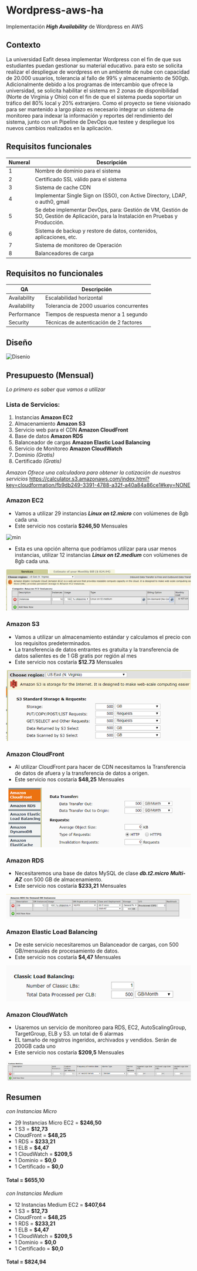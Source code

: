 # Wordpress-aws-ha
Implementación **_High Availability_** de Wordpress en AWS

## Contexto

La universidad Eafit desea implementar Wordpress con el fin de que sus estudiantes puedan gestionar su material educativo. para esto se solicita realizar el despliegue de wordpress en un ambiente de nube con capacidad de 20.000 usuarios, tolerancia al fallo de 99% y almacenamiento de 500gb.
Adicionalmente debido a los programas de intercambio que ofrece la universidad, se solicita habilitar el sistema en 2 zonas de disponibilidad (Norte de Virginia y Ohio) con el fin de que el sistema pueda soportar un tráfico del 80% local y 20% extranjero.
Como el proyecto se tiene visionado para ser mantenido a largo plazo es necesario integrar un sistema de monitoreo para indexar la información y reportes del rendimiento del sistema, junto con un Pipeline de DevOps que testee y despliegue los nuevos cambios realizados en la aplicación.


## Requisitos funcionales

| Numeral | Descripción |
| --- | --- |
| 1 | Nombre de dominio para el sistema |
| 2 | Certificado SSL válido para el sistema |
| 3 | Sistema de cache CDN |
| 4 | Implementar Single Sign on (SSO), con Active Directory, LDAP, o auth0, gmail |
| 5 | Se debe implementar DevOps, para: Gestión de VM, Gestión de SO, Gestión de Aplicación, para la Instalación en Pruebas y Producción. |
| 6 | Sistema de backup y restore de datos, contenidos, aplicaciones, etc. |
| 7 | Sistema de monitoreo de Operación |
| 8 | Balanceadores de carga |

## Requisitos no funcionales

| QA | Descripción |
| --- | --- |
| Availability | Escalabilidad horizontal |
| Availability | Tolerancia de 2000 usuarios concurrentes |
| Performance | Tiempos de respuesta menor a 1 segundo |
| Security | Técnicas de autenticación de 2 factores |

## Diseño
![Disenio](https://github.com/Mateo-RH/wordpress-aws-ha/blob/master/Imagenes/Dise%C3%B1o/Wordpress.png) 

## Presupuesto (Mensual)

_Lo primero es saber que vamos a utilizar_

### Lista de Servicios:

1. Instancias **Amazon EC2**
2. Almacenamiento **Amazon S3**
3. Servicio web para el CDN **Amazon CloudFront**
4. Base de datos **Amazon RDS**
5. Balanceador de cargas **Amazon Elastic Load Balancing**
6. Servicio de Monitoreo **Amazon CloudWatch**
7. Dominio _(Gratis)_
8. Certificado _(Gratis)_

_Amazon Ofrece una calculadora para obtener la cotización de nuestros servicios_
https://calculator.s3.amazonaws.com/index.html?key=cloudformation/fb9db249-3391-4788-a32f-a40a84a86ce1#key=NONE

### Amazon EC2

* Vamos a utilizar 29 instancias **_Linux on t2.micro_** con volúmenes de 8gb cada una.
* Este servicio nos costaría **$246,50**  Mensuales 

![min](https://github.com/Mateo-RH/wordpress-aws-ha/blob/master/Imagenes/!0.Presupuesto/Anotaci%C3%B3n%202020-03-22%20142501.png)

* Esta es una opción alterna que podríamos utilizar para usar menos instancias, utilizar 12 instancias **_Linux on t2.medium_** con volúmenes de 8gb cada una.

![Medium](https://github.com/Mateo-RH/wordpress-aws-ha/blob/master/Imagenes/!0.Presupuesto/medium.png)

### Amazon S3

* Vamos a utilizar un almacenamiento estándar y calculamos el precio con los requisitos predeterminados.
* La transferencia de datos entrantes es gratuita y la transferencia de datos salientes es de 1 GB gratis por región al mes
* Este servicio nos costaría **$12.73** Mensuales

![s3](https://github.com/Mateo-RH/wordpress-aws-ha/blob/master/Imagenes/!0.Presupuesto/S3.png)

### Amazon CloudFront

* Al utilizar CloudFront para hacer de CDN necesitamos la Transferencia de datos de afuera y la transferencia de datos a origen.
* Este servicio nos costaría **$48,25** Mensuales 

![CloudFront](https://github.com/Mateo-RH/wordpress-aws-ha/blob/master/Imagenes/!0.Presupuesto/CloudFront.png)

### Amazon RDS

* Necesitaremos una base de datos MySQL de clase **_db.t2.micro_**  **_Multi-AZ_** con 500 GB de almacenamiento.
* Este servicio nos costaría **$233,21** Mensuales

![RDS](https://github.com/Mateo-RH/wordpress-aws-ha/blob/master/Imagenes/!0.Presupuesto/RDS.png)

### Amazon Elastic Load Balancing 

* De este servicio necesitaremos un Balanceador de cargas, con 500 GB/mensuales de procesamiento de datos.
* Este servicio nos costaría **$4,47** Mensuales 

 ![balanceador](https://github.com/Mateo-RH/wordpress-aws-ha/blob/master/Imagenes/!0.Presupuesto/balanceador.png)

### Amazon CloudWatch

* Usaremos un servicio de monitoreo para RDS, EC2, AutoScalingGroup, TargetGroup, ELB y S3. un total de 6 alarmas 
* EL tamaño de registros ingeridos, archivados y vendidos. Serán de 200GB cada uno
* Este servicio nos costaría **$209,5** Mensuales

![monitoreo](https://github.com/Mateo-RH/wordpress-aws-ha/blob/master/Imagenes/!0.Presupuesto/Monitoreo%20.png)


## Resumen
_con Instancias Micro_

* 29 Instancias Micro EC2 = **$246,50**  
* 1 S3 = **$12,73**
* CloudFront = **$48,25**
* 1 RDS = **$233,21**
* 1 ELB = **$4,47**
* 1 CloudWatch = **$209,5**
* 1 Dominio = **$0,0**
* 1 Certificado = **$0,0**

#### Total = **$655,10**                 

_con Instancias Medium_

* 12 Instancias Medium EC2 = **$407,64**
* 1 S3 = **$12,73**
* CloudFront = **$48,25**
* 1 RDS = **$233,21**
* 1 ELB = **$4,47**
* 1 CloudWatch = **$209,5**
* 1 Dominio = **$0,0**
* 1 Certificado = **$0,0**

#### Total = **$824,94**






